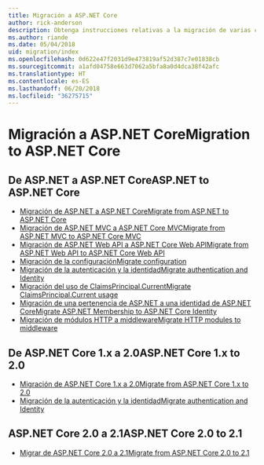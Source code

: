 ```yaml
---
title: Migración a ASP.NET Core
author: rick-anderson
description: Obtenga instrucciones relativas a la migración de varias características de ASP.NET 4.x a ASP.NET Core.
ms.author: riande
ms.date: 05/04/2018
uid: migration/index
ms.openlocfilehash: 0d622e47f2031d9e473819af52d387c7e01838cb
ms.sourcegitcommit: a1afd04758e663d7062a5bfa8a0d4dca38f42afc
ms.translationtype: HT
ms.contentlocale: es-ES
ms.lasthandoff: 06/20/2018
ms.locfileid: "36275715"
---
```

# <a name="migration-to-aspnet-core"></a><span data-ttu-id="02410-103">Migración a ASP.NET Core</span><span class="sxs-lookup"><span data-stu-id="02410-103">Migration to ASP.NET Core</span></span>

## <a name="aspnet-to-aspnet-core"></a><span data-ttu-id="02410-104">De ASP.NET a ASP.NET Core</span><span class="sxs-lookup"><span data-stu-id="02410-104">ASP.NET to ASP.NET Core</span></span>

* [<span data-ttu-id="02410-105">Migración de ASP.NET a ASP.NET Core</span><span class="sxs-lookup"><span data-stu-id="02410-105">Migrate from ASP.NET to ASP.NET Core</span></span>](xref:migration/proper-to-2x/index)
* [<span data-ttu-id="02410-106">Migración de ASP.NET MVC a ASP.NET Core MVC</span><span class="sxs-lookup"><span data-stu-id="02410-106">Migrate from ASP.NET MVC to ASP.NET Core MVC</span></span>](xref:migration/mvc)
* [<span data-ttu-id="02410-107">Migración de ASP.NET Web API a ASP.NET Core Web API</span><span class="sxs-lookup"><span data-stu-id="02410-107">Migrate from ASP.NET Web API to ASP.NET Core Web API</span></span>](xref:migration/webapi)
* [<span data-ttu-id="02410-108">Migración de la configuración</span><span class="sxs-lookup"><span data-stu-id="02410-108">Migrate configuration</span></span>](xref:migration/configuration)
* [<span data-ttu-id="02410-109">Migración de la autenticación y la identidad</span><span class="sxs-lookup"><span data-stu-id="02410-109">Migrate authentication and Identity</span></span>](xref:migration/identity)
* [<span data-ttu-id="02410-110">Migración del uso de ClaimsPrincipal.Current</span><span class="sxs-lookup"><span data-stu-id="02410-110">Migrate ClaimsPrincipal.Current usage</span></span>](xref:migration/claimsprincipal-current)
* [<span data-ttu-id="02410-111">Migración de una pertenencia de ASP.NET a una identidad de ASP.NET Core</span><span class="sxs-lookup"><span data-stu-id="02410-111">Migrate ASP.NET Membership to ASP.NET Core Identity</span></span>](xref:migration/proper-to-2x/membership-to-core-identity)
* [<span data-ttu-id="02410-112">Migración de módulos HTTP a middleware</span><span class="sxs-lookup"><span data-stu-id="02410-112">Migrate HTTP modules to middleware</span></span>](xref:migration/http-modules)

## <a name="aspnet-core-1x-to-20"></a><span data-ttu-id="02410-113">De ASP.NET Core 1.x a 2.0</span><span class="sxs-lookup"><span data-stu-id="02410-113">ASP.NET Core 1.x to 2.0</span></span>

* [<span data-ttu-id="02410-114">Migración de ASP.NET Core 1.x a 2.0</span><span class="sxs-lookup"><span data-stu-id="02410-114">Migrate from ASP.NET Core 1.x to 2.0</span></span>](xref:migration/1x-to-2x/index)
* [<span data-ttu-id="02410-115">Migración de la autenticación y la identidad</span><span class="sxs-lookup"><span data-stu-id="02410-115">Migrate authentication and Identity</span></span>](xref:migration/1x-to-2x/identity-2x)

## <a name="aspnet-core-20-to-21"></a><span data-ttu-id="02410-116">ASP.NET Core 2.0 a 2.1</span><span class="sxs-lookup"><span data-stu-id="02410-116">ASP.NET Core 2.0 to 2.1</span></span>

* [<span data-ttu-id="02410-117">Migrar de ASP.NET Core 2.0 a 2.1</span><span class="sxs-lookup"><span data-stu-id="02410-117">Migrate from ASP.NET Core 2.0 to 2.1</span></span>](xref:migration/20_21)